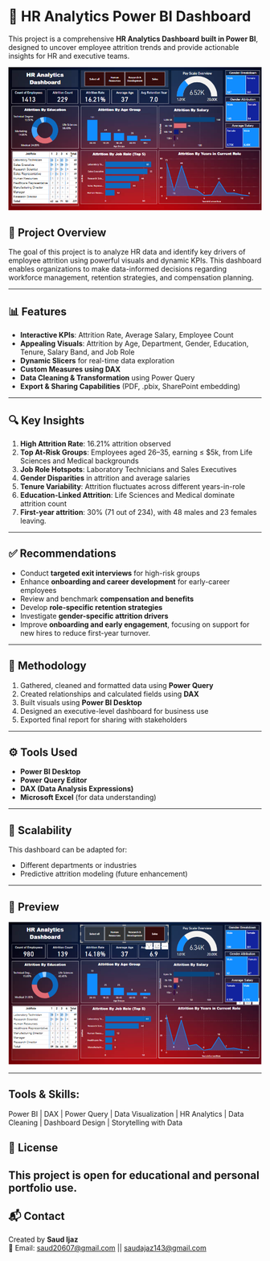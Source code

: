 # 🚀 HR Analytics Power BI Dashboard
This project is a comprehensive **HR Analytics Dashboard built in Power BI**, designed to uncover employee attrition trends and provide actionable insights for HR and executive teams.


![Dashboard Screenshot](HR.PNG)





## 📌 Project Overview

The goal of this project is to analyze HR data and identify key drivers of employee attrition using powerful visuals and dynamic KPIs. This dashboard enables organizations to make data-informed decisions regarding workforce management, retention strategies, and compensation planning.

---

## 📊 Features

- **Interactive KPIs**: Attrition Rate, Average Salary, Employee Count
- **Appealing Visuals**: Attrition by Age, Department, Gender, Education, Tenure, Salary Band, and Job Role
- **Dynamic Slicers** for real-time data exploration
- **Custom Measures using DAX**
- **Data Cleaning & Transformation** using Power Query
- **Export & Sharing Capabilities** (PDF, .pbix, SharePoint embedding)

---

## 🔍 Key Insights

1. **High Attrition Rate**: 16.21% attrition observed
2. **Top At-Risk Groups**: Employees aged 26–35, earning ≤ $5k, from Life Sciences and Medical backgrounds
3. **Job Role Hotspots**: Laboratory Technicians and Sales Executives
4. **Gender Disparities** in attrition and average salaries
5. **Tenure Variability**: Attrition fluctuates across different years-in-role
6. **Education-Linked Attrition**: Life Sciences and Medical dominate attrition count
7. **First-year attrition**: 30% (71 out of 234), with 48 males and 23 females leaving.
---

## ✅ Recommendations

- Conduct **targeted exit interviews** for high-risk groups
- Enhance **onboarding and career development** for early-career employees
- Review and benchmark **compensation and benefits**
- Develop **role-specific retention strategies**
- Investigate **gender-specific attrition drivers**
- Improve **onboarding and early engagement**, focusing on support for new hires to reduce first-year turnover.

---

## 🧠 Methodology

1. Gathered, cleaned and formatted data using **Power Query**
2. Created relationships and calculated fields using **DAX**
3. Built visuals using **Power BI Desktop**
4. Designed an executive-level dashboard for business use
5. Exported final report for sharing with stakeholders

---

## ⚙️ Tools Used

- **Power BI Desktop**
- **Power Query Editor**
- **DAX (Data Analysis Expressions)**
- **Microsoft Excel** (for data understanding)

---

## 🔁 Scalability

This dashboard can be adapted for:
- Different departments or industries
- Predictive attrition modeling (future enhancement)


---

## 📸 Preview

![Dashboard Screenshot](ezgif.com-webp-maker.webp)

---



## Tools & Skills:
Power BI | DAX | Power Query | Data Visualization | HR Analytics | Data Cleaning | Dashboard Design | Storytelling with Data



## 🤝 License

This project is open for educational and personal portfolio use.
---

## 📬 Contact

Created by **Saud Ijaz**  
📧 Email: saud20607@gmail.com || saudajaz143@gmail.com 
